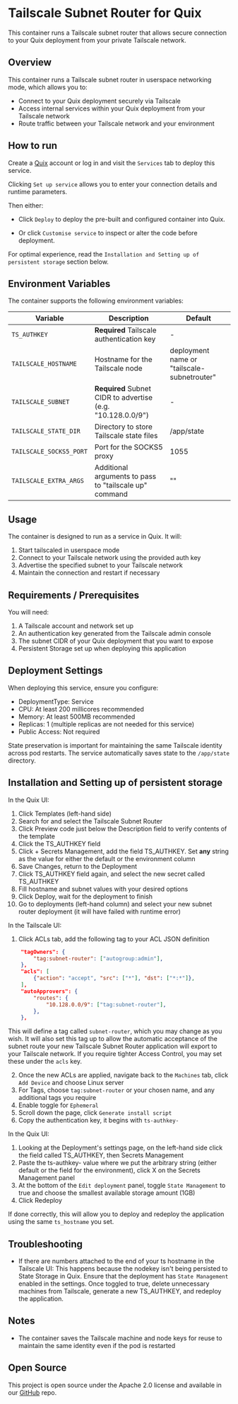 # Tailscale Subnet Router for Quix

This container runs a Tailscale subnet router that allows secure connection to your Quix deployment from your private Tailscale network.

## Overview

This container runs a Tailscale subnet router in userspace networking mode, which allows you to:
- Connect to your Quix deployment securely via Tailscale
- Access internal services within your Quix deployment from your Tailscale network
- Route traffic between your Tailscale network and your environment

## How to run

Create a [Quix](https://portal.platform.quix.io/signup?xlink=github) account or log in and visit the `Services` tab to deploy this service.

Clicking `Set up service` allows you to enter your connection details and runtime parameters.

Then either: 
* Click `Deploy` to deploy the pre-built and configured container into Quix.

* Or click `Customise service` to inspect or alter the code before deployment.

For optimal experience, read the `Installation and Setting up of persistent storage` section below.

## Environment Variables

The container supports the following environment variables:

| Variable | Description | Default |
|----------|-------------|---------|
| `TS_AUTHKEY` | **Required** Tailscale authentication key | - |
| `TAILSCALE_HOSTNAME` | Hostname for the Tailscale node | deployment name or "tailscale-subnetrouter" |
| `TAILSCALE_SUBNET` | **Required** Subnet CIDR to advertise (e.g. "10.128.0.0/9") | - |
| `TAILSCALE_STATE_DIR` | Directory to store Tailscale state files | /app/state |
| `TAILSCALE_SOCKS5_PORT` | Port for the SOCKS5 proxy | 1055 |
| `TAILSCALE_EXTRA_ARGS` | Additional arguments to pass to "tailscale up" command | "" |

## Usage

The container is designed to run as a service in Quix. It will:

1. Start tailscaled in userspace mode
2. Connect to your Tailscale network using the provided auth key
3. Advertise the specified subnet to your Tailscale network
4. Maintain the connection and restart if necessary

## Requirements / Prerequisites

You will need:
1. A Tailscale account and network set up
2. An authentication key generated from the Tailscale admin console
3. The subnet CIDR of your Quix deployment that you want to expose
4. Persistent Storage set up when deploying this application

## Deployment Settings

When deploying this service, ensure you configure:
- DeploymentType: Service
- CPU: At least 200 millicores recommended
- Memory: At least 500MB recommended
- Replicas: 1 (multiple replicas are not needed for this service)
- Public Access: Not required

State preservation is important for maintaining the same Tailscale identity across pod restarts. The service automatically saves state to the `/app/state` directory.

## Installation and Setting up of persistent storage

In the Quix UI:
1. Click Templates (left-hand side)
2. Search for and select the Tailscale Subnet Router
3. Click Preview code just below the Description field to verify contents of the template
4. Click the TS_AUTHKEY field
5. Click + Secrets Management, add the field TS_AUTHKEY. Set **any** string as the value for either the default or the environment column
6. Save Changes, return to the Deployment
7. Click TS_AUTHKEY field again, and select the new secret called TS_AUTHKEY
8. Fill hostname and subnet values with your desired options
9. Click Deploy, wait for the deployment to finish
10. Go to deployments (left-hand column) and select your new subnet router deployment (it will have failed with runtime error)

In the Tailscale UI:
1. Click ACLs tab, add the following tag to your ACL JSON definition
```json
	"tagOwners": {
		"tag:subnet-router": ["autogroup:admin"],
	},
	"acls": [
		{"action": "accept", "src": ["*"], "dst": ["*:*"]},
	],
	"autoApprovers": {
		"routes": {
			"10.128.0.0/9": ["tag:subnet-router"],
		},
	},
```
This will define a tag called `subnet-router`, which you may change as you wish. It will also set this tag up to allow the automatic acceptance of the subnet route your new Tailscale Subnet Router application will export to your Tailscale network. If you require tighter Access Control, you may set these under the `acls` key.

2. Once the new ACLs are applied, navigate back to the `Machines` tab, click `Add Device` and choose Linux server
3. For Tags, choose `tag:subnet-router` or your chosen name, and any additional tags you require
4. Enable toggle for `Ephemeral`
5. Scroll down the page, click `Generate install script`
6. Copy the authentication key, it begins with `ts-authkey-`

In the Quix UI:
1. Looking at the Deployment's settings page, on the left-hand side click the field called TS_AUTHKEY, then Secrets Management
2. Paste the ts-authkey- value where we put the arbitrary string (either default or the field for the environment), click X on the Secrets Management panel
3. At the bottom of the `Edit deployment` panel, toggle `State Management` to true and choose the smallest available storage amount (1GB)
4. Click Redeploy

If done correctly, this will allow you to deploy and redeploy the application using the same `ts_hostname` you set.

## Troubleshooting

- If there are numbers attached to the end of your ts hostname in the Tailscale UI:
This happens because the nodekey isn't being persisted to State Storage in Quix. Ensure that the deployment has `State Management` enabled in the settings. Once toggled to true, delete unnecessary machines from Tailscale, generate a new TS_AUTHKEY, and redeploy the application.

## Notes

- The container saves the Tailscale machine and node keys for reuse to maintain the same identity even if the pod is restarted
## Open Source

This project is open source under the Apache 2.0 license and available in our [GitHub](https://github.com/quixio/quix-samples) repo.
